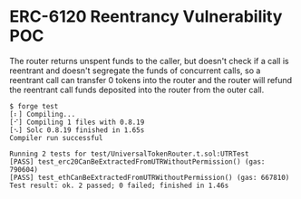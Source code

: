 # ERC-6120 Reentrancy Vulnerability POC

The router returns unspent funds to the caller, but doesn't check if a call is
reentrant and doesn't segregate the funds of concurrent calls, so a reentrant
call can transfer 0 tokens into the router and the router will refund the
reentrant call funds deposited into the router from the outer call.

```console
$ forge test
[⠆] Compiling...
[⠊] Compiling 1 files with 0.8.19
[⠢] Solc 0.8.19 finished in 1.65s
Compiler run successful

Running 2 tests for test/UniversalTokenRouter.t.sol:UTRTest
[PASS] test_erc20CanBeExtractedFromUTRWithoutPermission() (gas: 790604)
[PASS] test_ethCanBeExtractedFromUTRWithoutPermission() (gas: 667810)
Test result: ok. 2 passed; 0 failed; finished in 1.46s
```
